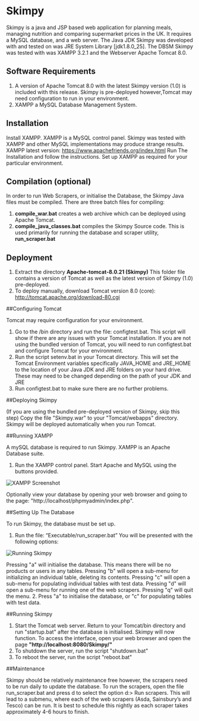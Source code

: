 # Skimpy
Skimpy is a java and JSP based web application for planning meals, managing nutrition and comparing supermarket prices in the UK. It requires a MySQL database, and a web server. The Java JDK Skimpy was developed with and tested on was JRE System Library [jdk1.8.0_25]. The DBSM Skimpy was tested with was XAMPP 3.2.1 and the Webserver Apache Tomcat 8.0.
## Software Requirements
1. A version of Apache Tomcat 8.0 with the latest Skimpy version (1.0) is included with this release. Skimpy is pre-deployed however,Tomcat may need configuration to run in your environment.
2. XAMPP a MySQL Database Management System.
## Installation
Install XAMPP. XAMPP is a MySQL control panel. Skimpy was tested with XAMPP and other MySQL implementations may produce strange results.
XAMPP latest version: https://www.apachefriends.org/index.html 
Run The Installation and follow the instructions. Set up XAMPP as required for your particular environment.
## Compilation (optional)
In order to run Web Scrapers, or initialise the Database, the Skimpy Java files must be compiled. There are three batch files for compiling:
1. **compile_war.bat** creates a web archive which can be deployed using Apache Tomcat.
2. **compile_java_classes.bat** compiles the Skimpy Source code. This is used primarily for running the database and scraper utility, **run_scraper.bat**

## Deployment

1. Extract the directory **Apache-tomcat-8.0.21 (Skimpy)** This folder file contains a version of Tomcat as well as the latest version of Skimpy (1.0) pre-deployed.
2. To deploy manually, download Tomcat version 8.0 (core): http://tomcat.apache.org/download-80.cgi

##Configuring Tomcat

Tomcat may require configuration for your environment. 
1. Go to the /bin directory and run the file: configtest.bat. This script will show if there are any issues with your Tomcat installation. If you are not using the bundled version of Tomcat, you will need to run configtest.bat and configure Tomcat for your environment.
2. Run the script setenv.bat in your Tomcat directory. This will set the Tomcat Environment variables specifically JAVA_HOME and JRE_HOME to the location of your Java JDK and JRE folders on your hard drive. These may need to be changed depending on the path of your JDK and JRE
3. Run configtest.bat to make sure there are no further problems.

##Deploying Skimpy

(If you are using the bundled pre-deployed version of Skimpy, skip this step)
Copy the file "Skimpy.war" to your "Tomcat/webapps" directory. Skimpy will be deployed automatically when you run Tomcat.

##Running XAMPP

A mySQL database is required to run Skimpy. XAMPP is an Apache Database suite.
1. Run the XAMPP control panel. Start Apache and MySQL using the buttons provided. 

![XAMPP Screenshot](https://cloud.githubusercontent.com/assets/8971646/12394831/295b6548-bdf6-11e5-86ad-09e57c8f4cbc.png)

Optionally view your database by opening your web browser and going to the page: "http://localhost/phpmyadmin/index.php".

##Setting Up The Database

To run Skimpy, the database must be set up.

1. Run the file: “Executable/run_scraper.bat” You will be presented with the following options:

![Running Skimpy](https://cloud.githubusercontent.com/assets/8971646/12394952/bdae6da8-bdf6-11e5-8bbe-4412d5d04dfd.png)

Pressing "a" will initialise the database. This means there will be no products or users in any tables.
Pressing "b" will open a sub-menu for initializing an individual table, deleting its contents.
Pressing "c" will open a sub-menu for populating individual tables with test data.
Pressing "d" will open a sub-menu for running one of the web scrapers.
Pressing "q" will quit the menu.
2. Press "a" to initialise the database, or "c" for populating tables with test data.

##Running Skimpy

1. Start the Tomcat web server. Return to your Tomcat/bin directory and run "startup.bat" 
after the database is initialised. Skimpy will now function. To access the interface, open your web browser and open the page **"http://localhost:8080/Skimpy/"**
2. To shutdown the server, run the script "shutdown.bat"
3. To reboot the server, run the script "reboot.bat"

##Maintenance

Skimpy should be relatively maintenance free however, the scrapers need to be run daily to update the database. To run the scrapers, open the file run_scraper.bat and press d to select the option d:> Run scrapers. This will lead to a submenu, where each of the web scrapers (Asda, Sainsbury’s and Tesco) can be run. It is best to schedule this nightly as each scraper takes approximately 
4-6 hours to finish.
